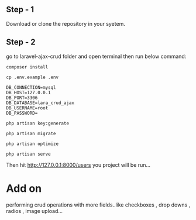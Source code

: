 ## Step - 1
Download or clone the repository in your syetem.

## Step - 2
go to laravel-ajax-crud folder and open terminal then run below command:

```
composer install

cp .env.example .env

DB_CONNECTION=mysql
DB_HOST=127.0.0.1
DB_PORT=3306
DB_DATABASE=lara_crud_ajax
DB_USERNAME=root
DB_PASSWORD=

php artisan key:generate

php artisan migrate

php artisan optimize

php artisan serve
```

Then hit http://127.0.0.1:8000/users you project will be run...

# Add on
performing crud operations with more fields..like checkboxes , drop downs , radios , image upload...